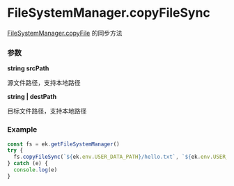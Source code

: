 # FileSystemManager.copyFileSync

[FileSystemManager.copyFile](./copyFile.md) 的同步方法

### 参数

**string srcPath**

源文件路径，支持本地路径

**string | destPath**

目标文件路径，支持本地路径

### Example

```ts
const fs = ek.getFileSystemManager()
try {
  fs.copyFileSync(`${ek.env.USER_DATA_PATH}/hello.txt`, `${ek.env.USER_DATA_PATH}/hello_copy.txt`)
} catch (e) {
  console.log(e)
}
```
